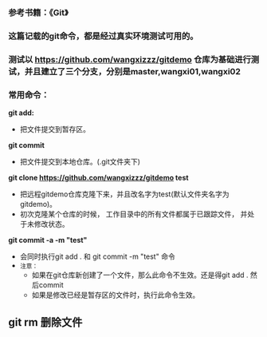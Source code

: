 ### 参考书籍：《Git》
### 这篇记载的git命令，都是经过真实环境测试可用的。
### 测试以  https://github.com/wangxizzz/gitdemo 仓库为基础进行测试，并且建立了三个分支，分别是master,wangxi01,wangxi02

### 常用命令：
**git add:**
- 把文件提交到暂存区。

**git commit**
- 把文件提交到本地仓库。(.git文件夹下)

**git clone https://github.com/wangxizzz/gitdemo test**  
- 把远程gitdemo仓库克隆下来，并且改名字为test(默认文件夹名字为gitdemo)。
- 初次克隆某个仓库的时候， 工作目录中的所有文件都属于已跟踪文件， 并处于未修改状态。

**git commit -a -m "test"**
- 会同时执行git add . 和 git commit -m "test" 命令
- ```注意：```
    - 如果在git仓库新创建了一个文件，那么此命令不生效。还是得git add . 然后commit
    - 如果是修改已经是暂存区的文件时，执行此命令生效。

**git rm 删除文件**
- 
